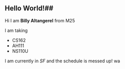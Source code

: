 ## Hello World!##

Hi I am **Billy Altangerel** from M25 

I am taking 
- CS162
- AH111
- NS110U

I am currently in *SF* and the schedule is messed up! wa
